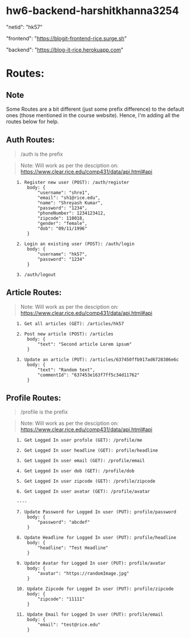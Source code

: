 # hw6-backend-harshitkhanna3254

"netid": "hk57"

"frontend": "https://blogit-frontend-rice.surge.sh"

"backend": "https://blog-it-rice.herokuapp.com"

# Routes:

## Note

Some Routes are a bit different (just some prefix difference) to the default ones (those mentioned in the course website).
Hence, I'm adding all the routes below for help.

## Auth Routes:

> /auth is the prefix

> Note: Will work as per the desciption on: https://www.clear.rice.edu/comp431/data/api.html#api

        1. Register new user (POST): /auth/register
            body: {
                "username": "shre1",
                "email": "sh1@rice.edu",
                "name": "Shreyash Kumar",
                "password": "1234",
                "phoneNumber": 1234123412,
                "zipcode": 110018,
                "gender": "female",
                "dob": "09/11/1996"
            }

        2. Login an existing user (POST): /auth/login
            body: {
                "username": "hk57",
                "password": "1234"
            }

        3. /auth/logout

## Article Routes:

> Note: Will work as per the desciption on: https://www.clear.rice.edu/comp431/data/api.html#api

        1. Get all articles (GET): /articles/hk57

        2. Post new article (POST): /articles
            body: {
                "text": "Second article Lorem ipsum"
            }

        3. Update an article (PUT): /articles/637450ffb917ad6728386e6c
            body: {
                "text": "Random text",
                "commentId": "637453e163f7ff5c34d11762"
            }

## Profile Routes:

> /profile is the prefix

> Note: Will work as per the desciption on: https://www.clear.rice.edu/comp431/data/api.html#api

        1. Get Logged In user profole (GET): /profile/me

        2. Get Logged In user headline (GET): profile/headline

        3. Get Logged In user email (GET): /profile/email

        4. Get Logged In user dob (GET): /profile/dob

        5. Get Logged In user zipcode (GET): /profile/zipcode

        6. Get Logged In user avatar (GET): /profile/avatar

        ----

        7. Update Password for Logged In user (PUT): profile/password
            body: {
                "password": "abcdef"
            }

        8. Update Headline for Logged In user (PUT): profile/headline
            body: {
                "headline": "Test Headline"
            }

        9. Update Avatar for Logged In user (PUT): profile/avatar
            body: {
                "avatar": "https://randomImage.jpg"
            }

        10. Update Zipcode for Logged In user (PUT): profile/zipcode
            body: {
                "zipcode": "11111"
            }

        11. Update Email for Logged In user (PUT): profile/email
            body: {
                "email": "test@rice.edu"
            }

